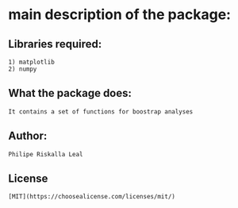 # main description of the package:

## Libraries required:

	1) matplotlib
	2) numpy
	
	
## What the package does:

	It contains a set of functions for boostrap analyses
			
## Author:

	Philipe Riskalla Leal
	
	
## License
	[MIT](https://choosealicense.com/licenses/mit/)	
		
